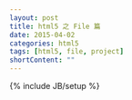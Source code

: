 ```yaml
---
layout: post
title: html5 之 File 篇
date: 2015-04-02
categories: html5
tags: [html5, file, project]
shortContent: ""
---
```

{% include JB/setup %}